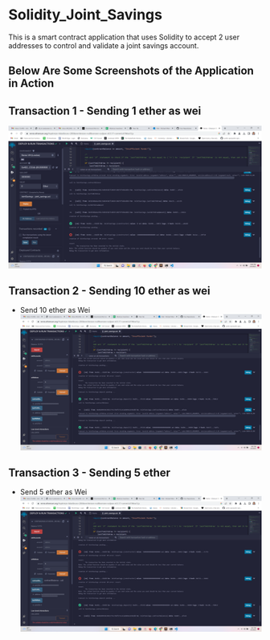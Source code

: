 # Solidity_Joint_Savings

This is a smart contract application that uses Solidity to accept 2 user addresses to control and validate a joint savings account.  

## Below Are Some Screenshots of the Application in Action

## Transaction 1 - Sending 1 ether as wei
![alt="Send 1 Ether as Wei"](https://github.com/michaelmikelic/Solidity_Joint_Savings/blob/main/Execution_Results/1%20Ether.png)


## Transaction 2 - Sending 10 ether as wei
* Send 10 ether as Wei
![alt=“Send 10 ether as Wei”](https://github.com/michaelmikelic/Solidity_Joint_Savings/blob/main/Execution_Results/10%20Ether.png)


## Transaction 3 - Sending 5 ether
* Send 5 ether as Wei
![alt=“Send 10 ether as Wei”](https://github.com/michaelmikelic/Solidity_Joint_Savings/blob/main/Execution_Results/5%20Ether.png)